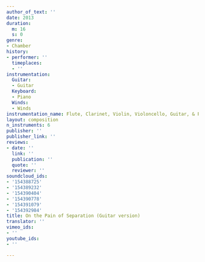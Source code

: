 ```yaml
---
author_of_text: ''
date: 2013
duration:
  m: 16
  s: 0
genre:
- Chamber
history:
- performer: ''
  timeplaces:
  - ''
instrumentation:
  Guitar:
  - Guitar
  Keyboard:
  - Piano
  Winds:
  - Winds
instrumentation_name: Flute, Clarinet, Violin, Violoncello, Guitar, & Piano
layout: composition
n_instruments: 6
publisher: ''
publisher_link: ''
reviews:
- date: ''
  link: ''
  publication: ''
  quote: ''
  reviewer: ''
soundcloud_ids:
- '154388725'
- '154389232'
- '154390404'
- '154390778'
- '154391079'
- '154392984'
title: On the Pain of Separation (Guitar version)
translator: ''
vimeo_ids:
- ''
youtube_ids:
- ''

---
```

